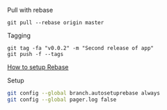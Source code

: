 Pull with rebase
```
git pull --rebase origin master
```
Tagging
```
git tag -fa "v0.0.2" -m "Second release of app"
git push -f --tags
```

[How to setup Rebase](http://kernowsoul.com/blog/2012/06/20/4-ways-to-avoid-merge-commits-in-git/)

Setup
```bash
git config --global branch.autosetuprebase always
git config --global pager.log false
```
